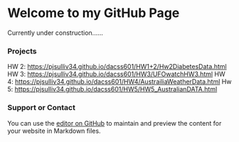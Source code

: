 # Welcome to my GitHub Page

Currently under construction......

### Projects

HW 2: https://pjsulliv34.github.io/dacss601/HW1+2/Hw2DiabetesData.html
HW 3: https://pjsulliv34.github.io/dacss601/HW3/UFOwatchHW3.html
HW 4: https://pjsulliv34.github.io/dacss601/HW4/AustrailiaWeatherData.html
Hw 5: https://pjsulliv34.github.io/dacss601/HW5/HW5_AustralianDATA.html

### Support or Contact
You can use the [editor on GitHub](https://github.com/pjsulliv34/dacss601/edit/main/README.md) to maintain and preview the content for your website in Markdown files.

